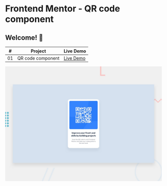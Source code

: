 # Frontend Mentor - QR code component
## Welcome! 👋
|  #  | Project                                                                                                    | Live Demo                                                   |
| :-: | ---------------------------------------------------------------------------------------------------------- | -----------------------------------------------
| 01  |       QR code component      | [Live Demo](https://slimanesedrati.github.io/frontendmentor/QR%20code%20component/index.html)  |


![Design preview for the QR code component coding challenge](./design/desktop-preview.jpg)

